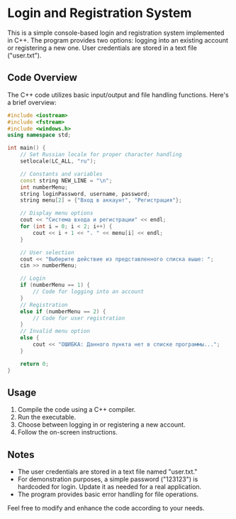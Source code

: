 # Login and Registration System

This is a simple console-based login and registration system implemented in C++. The program provides two options: logging into an existing account or registering a new one. User credentials are stored in a text file ("user.txt").

## Code Overview

The C++ code utilizes basic input/output and file handling functions. Here's a brief overview:

```cpp
#include <iostream>
#include <fstream>
#include <windows.h>
using namespace std;

int main() {
    // Set Russian locale for proper character handling
    setlocale(LC_ALL, "ru");

    // Constants and variables
    const string NEW_LINE = "\n";
    int numberMenu;
    string loginPassword, username, password;
    string menu[2] = {"Вход в аккаунт", "Регистрация"};

    // Display menu options
    cout << "Система входа и регистрации" << endl;
    for (int i = 0; i < 2; i++) {
        cout << i + 1 << ". " << menu[i] << endl;
    }

    // User selection
    cout << "Выберите действие из представленного списка выше: ";
    cin >> numberMenu;

    // Login
    if (numberMenu == 1) {
        // Code for logging into an account
    }
    // Registration
    else if (numberMenu == 2) {
        // Code for user registration
    }
    // Invalid menu option
    else {
        cout << "ОШИБКА: Данного пункта нет в списке программы...";
    }

    return 0;
}
```

## Usage

1. Compile the code using a C++ compiler.
2. Run the executable.
3. Choose between logging in or registering a new account.
4. Follow the on-screen instructions.

## Notes

- The user credentials are stored in a text file named "user.txt."
- For demonstration purposes, a simple password ("123123") is hardcoded for login. Update it as needed for a real application.
- The program provides basic error handling for file operations.

Feel free to modify and enhance the code according to your needs.
